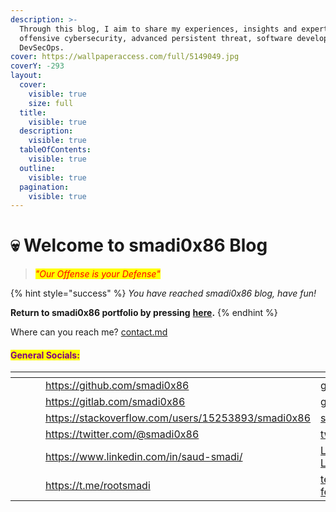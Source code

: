 ```yaml
---
description: >-
  Through this blog, I aim to share my experiences, insights and expertise in
  offensive cybersecurity, advanced persistent threat, software development and
  DevSecOps.
cover: https://wallpaperaccess.com/full/5149049.jpg
coverY: -293
layout:
  cover:
    visible: true
    size: full
  title:
    visible: true
  description:
    visible: true
  tableOfContents:
    visible: true
  outline:
    visible: true
  pagination:
    visible: true
---
```


# 💀 Welcome to smadi0x86 Blog

> _<mark style="color:red;">"Our Offense is your Defense"</mark>_

{% hint style="success" %}
_You have reached smadi0x86 blog, have fun!_

**Return to smadi0x86 portfolio by pressing** [**here**](https://smadi0x86.me)**.**
{% endhint %}

Where can you reach me? [contact.md](welcome-to-smadi0x86-blog/contact.md "mention")

#### <mark style="color:purple;">General Socials:</mark>

<table data-view="cards"><thead><tr><th></th><th></th><th></th><th data-hidden data-card-target data-type="content-ref"></th><th data-hidden data-card-cover data-type="files"></th></tr></thead><tbody><tr><td></td><td></td><td></td><td><a href="https://github.com/smadi0x86">https://github.com/smadi0x86</a></td><td><a href=".gitbook/assets/github.png">github.png</a></td></tr><tr><td></td><td></td><td></td><td><a href="https://gitlab.com/smadi0x86">https://gitlab.com/smadi0x86</a></td><td><a href=".gitbook/assets/gitlab.png">gitlab.png</a></td></tr><tr><td></td><td></td><td></td><td><a href="https://stackoverflow.com/users/15253893/smadi0x86">https://stackoverflow.com/users/15253893/smadi0x86</a></td><td><a href=".gitbook/assets/stackoverflow.png">stackoverflow.png</a></td></tr><tr><td></td><td></td><td></td><td><a href="https://twitter.com/@smadi0x86">https://twitter.com/@smadi0x86</a></td><td><a href=".gitbook/assets/twitter.png">twitter.png</a></td></tr><tr><td></td><td></td><td></td><td><a href="https://www.linkedin.com/in/saud-smadi/">https://www.linkedin.com/in/saud-smadi/</a></td><td><a href=".gitbook/assets/Linkedin-Logo.png">Linkedin-Logo.png</a></td></tr><tr><td></td><td></td><td></td><td><a href="https://t.me/rootsmadi">https://t.me/rootsmadi</a></td><td><a href=".gitbook/assets/telegram-logo-featured-1.jpg">telegram-logo-featured-1.jpg</a></td></tr></tbody></table>
